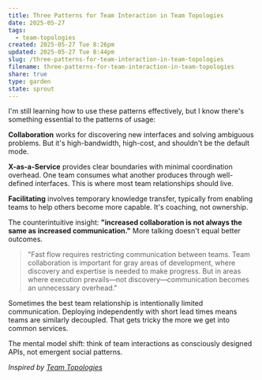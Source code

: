 ```yaml
---
title: Three Patterns for Team Interaction in Team Topologies
date: 2025-05-27
tags:
  - team-topologies
created: 2025-05-27 Tue 8:26pm
updated: 2025-05-27 Tue 8:44pm
slug: /three-patterns-for-team-interaction-in-team-topologies
filename: three-patterns-for-team-interaction-in-team-topologies
share: true
type: garden
state: sprout
---
```


I'm still learning how to use these patterns effectively, but I know there's something essential to the patterns of usage:

**Collaboration** works for discovering new interfaces and solving ambiguous problems. But it's high-bandwidth, high-cost, and shouldn't be the default mode.

**X-as-a-Service** provides clear boundaries with minimal coordination overhead. One team consumes what another produces through well-defined interfaces. This is where most team relationships should live.

**Facilitating** involves temporary knowledge transfer, typically from enabling teams to help others become more capable. It's coaching, not ownership.

The counterintuitive insight: **"increased collaboration is not always the same as increased communication."** More talking doesn't equal better outcomes.

> "Fast flow requires restricting communication between teams. Team collaboration is important for gray areas of development, where discovery and expertise is needed to make progress. But in areas where execution prevails—not discovery—communication becomes an unnecessary overhead."

Sometimes the best team relationship is intentionally limited communication. Deploying independently with short lead times means teams are similarly decoupled. That gets tricky the more we get into common services.

The mental model shift: think of team interactions as consciously designed APIs, not emergent social patterns.

*Inspired by [Team Topologies](https://teamtopologies.com)*